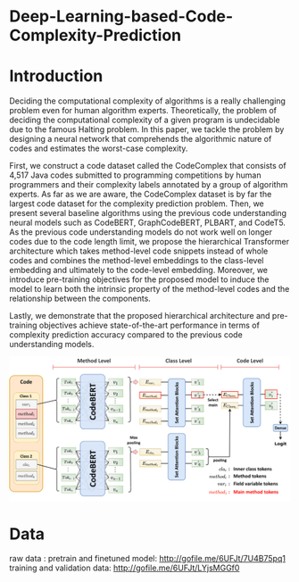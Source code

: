 # Deep-Learning-based-Code-Complexity-Prediction

# Introduction

Deciding the computational complexity of algorithms is a really challenging problem even for human algorithm experts. Theoretically, the problem of deciding the computational complexity of a given program is undecidable due to the famous Halting problem. In this paper, we tackle the problem by designing a neural network that comprehends the algorithmic nature of codes and estimates the worst-case complexity.

First, we construct a code dataset called the CodeComplex that consists of 4,517 Java codes submitted to programming competitions by human programmers and their complexity labels annotated by a group of algorithm experts. As far as we are aware, the CodeComplex dataset is by far the largest code dataset for the complexity prediction problem. Then, we present several baseline algorithms using the previous code understanding neural models such as CodeBERT, GraphCodeBERT, PLBART, and CodeT5. As the previous code understanding models do not work well on longer codes due to the code length limit, we propose the hierarchical Transformer architecture which takes method-level code snippets instead of whole codes and combines the method-level embeddings to the class-level embedding and ultimately to the code-level embedding. Moreover, we introduce pre-training objectives for the proposed model to induce the model to learn both the intrinsic property of the method-level codes and the relationship between the components.

Lastly, we demonstrate that the proposed hierarchical architecture and pre-training objectives achieve state-of-the-art performance in terms of complexity prediction accuracy compared to the previous code understanding models.

![model_structure](./images/model_structure.png)

# Data

raw data : 
pretrain and finetuned model: http://gofile.me/6UFJt/7U4B75pq1
training and validation data: http://gofile.me/6UFJt/LYjsMGGf0

# 